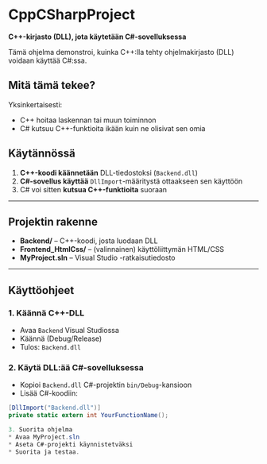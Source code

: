 # CppCSharpProject

**C++-kirjasto (DLL), jota käytetään C#-sovelluksessa**

Tämä ohjelma demonstroi, kuinka C++:lla tehty ohjelmakirjasto (DLL) voidaan käyttää C#:ssa.

## Mitä tämä tekee?

Yksinkertaisesti:
- C++ hoitaa laskennan tai muun toiminnon
- C# kutsuu C++-funktioita ikään kuin ne olisivat sen omia

## Käytännössä

1. **C++-koodi käännetään** DLL-tiedostoksi (`Backend.dll`)
2. **C#-sovellus käyttää** `DllImport`-määritystä ottaakseen sen käyttöön
3. C# voi sitten **kutsua C++-funktioita** suoraan

---

## Projektin rakenne

- **Backend/** – C++-koodi, josta luodaan DLL
- **Frontend_HtmlCss/** – (valinnainen) käyttöliittymän HTML/CSS
- **MyProject.sln** – Visual Studio -ratkaisutiedosto

---

## Käyttöohjeet

### 1. Käännä C++-DLL

- Avaa `Backend` Visual Studiossa
- Käännä (Debug/Release)
- Tulos: `Backend.dll`

### 2. Käytä DLL:ää C#-sovelluksessa

- Kopioi `Backend.dll` C#-projektin `bin/Debug`-kansioon
- Lisää C#-koodiin:

```csharp
[DllImport("Backend.dll")]
private static extern int YourFunctionName();

3. Suorita ohjelma
* Avaa MyProject.sln
* Aseta C#-projekti käynnistetväksi
* Suorita ja testaa.